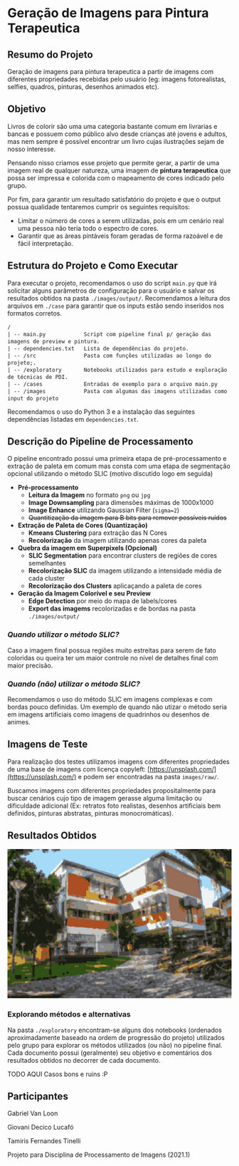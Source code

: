 # Geração de Imagens para Pintura Terapeutica

## Resumo do Projeto

Geração de imagens para pintura terapeutica a partir de imagens com diferentes propriedades recebidas pelo usuário (eg: imagens fotorealistas, selfies, quadros, pinturas, desenhos animados etc).  

## Objetivo

Livros de colorir são uma uma categoria bastante comum em livrarias e bancas e possuem como público alvo desde crianças até jovens e adultos, mas nem sempre é possível encontrar um livro cujas ilustrações sejam de nosso interesse.

Pensando nisso criamos esse projeto que permite gerar, a partir de uma imagem real de qualquer natureza, uma imagem de **pintura terapeutica** que possa ser impressa e colorida com o mapeamento de cores indicado pelo grupo.

Por fim, para garantir um resultado satisfatório do projeto e que o output possua qualidade tentaremos cumprir os seguintes requisitos:

- Limitar o número de cores a serem utilizadas, pois em um cenário real uma pessoa não teria todo o espectro de cores.
- Garantir que as áreas pintáveis foram geradas de forma razoável e de fácil interpretação.

## Estrutura do Projeto e Como Executar

Para executar o projeto, recomendamos o uso do script `main.py` que irá solicitar alguns parâmetros de configuração para o usuário e salvar os resultados obtidos na pasta `./images/output/`. Recomendamos a leitura dos arquivos em `./case` para garantir que os inputs estão sendo inseridos nos formatos corretos.

```
/
| -- main.py            Script com pipeline final p/ geração das imagens de preview e pintura.
| -- dependencies.txt   Lista de dependências do projeto.
| -- /src               Pasta com funções utilizadas ao longo do projeto;.
| -- /exploratory       Notebooks utilizados para estudo e exploração de técnicas de PDI.
| -- /cases             Entradas de exemplo para o arquivo main.py
| -- /images            Pasta com algumas das imagens utilizadas como input do projeto
```

Recomendamos o uso do Python 3 e a instalação das seguintes dependências listadas em `dependencies.txt`.

## Descrição do Pipeline de Processamento

O pipeline encontrado possui uma primeira etapa de pré-processamento e extração de paleta em comum mas consta com uma etapa de segmentação opcional utilizando o método SLIC (motivo discutido logo em seguida)

- **Pré-processamento**
  - **Leitura da Imagem** no formato `png` ou `jpg`
  - **Image Downsampling** para dimensões máximas de 1000x1000
  - **Image Enhance** utilizando Gaussian Filter (`sigma=2`)
  - ~~Quantitização da imagem para B bits para remover possíveis ruídos~~
- **Extração de Paleta de Cores (Quantização)**
  - **Kmeans Clustering** para extração das N Cores
  - **Recolorização** da imagem utilizando apenas cores da paleta
- **Quebra da imagem em Superpixels (Opcional)**
  - **SLIC Segmentation** para encontrar clusters de regiões de cores semelhantes
  - **Recolorização SLIC** da imagem utilizando a intensidade média de cada cluster
  - **Recolorização dos Clusters** aplicaçando a paleta de cores
- **Geração da Imagem Colorível e seu Preview**
  - **Edge Detection** por meio do mapa de labels/cores 
  - **Export das imagems** recolorizadas e de bordas na pasta `./images/output/`

### *Quando utilizar o método SLIC?*

Caso a imagem final possua regiões muito estreitas para serem de fato coloridas ou queira ter um maior controle no nível de detalhes final com maior precisão. 

### *Quando (não) utilizar o método SLIC?*

Recomendamos o uso do método SLIC em imagens complexas e com bordas pouco definidas. Um exemplo de quando não utizar o método seria em imagens artificiais como imagens de quadrinhos ou desenhos de animes.

## Imagens de Teste

Para realização dos testes utilizamos imagens com diferentes propriedades de uma base de imagens com licença copyleft: [https://unsplash.com/](https://unsplash.com/) e podem ser encontradas na pasta `images/raw/`.

Buscamos imagens com diferentes propriedades propositalmente para buscar cenários cujo tipo de imagem gerasse alguma limitação ou dificuldade adicional (Ex: retratos foto realistas, desenhos artificiais bem definidos, pinturas abstratas, pinturas monocromáticas).

## Resultados Obtidos

![Pintura do ICMC](./images/output/icmc_recolorized.jpg)

### Explorando métodos e alternativas

Na pasta `./exploratory` encontram-se alguns dos notebooks (ordenados aproximadamente baseado na ordem de progressão do projeto) utilizados pelo grupo para explorar os métodos utilizados (ou não) no pipeline final. Cada documento possui (geralmente) seu objetivo e comentários dos resultados obtidos no decorrer de cada documento.

TODO AQUI Casos bons e ruins :P

## Participantes

Gabriel Van Loon

Giovani Decico Lucafó

Tamiris Fernandes Tinelli

Projeto para Disciplina de Processamento de Imagens (2021.1)
